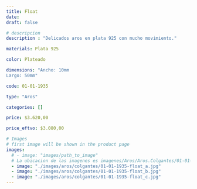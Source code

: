 ```yaml
---
title: Float
date: 
draft: false

# descripcion
description : "Delicados aros en plata 925 con mucho movimiento."

materials: Plata 925

color: Plateado

dimensions: "Ancho: 10mm 
Largo: 50mm"

code: 01-01-1935

type: "Aros"

categories: []

price: $3.620,00

price_eftvo: $3.080,00

# Images
# first image will be shown in the product page
images:
  # - image: "images/path_to_image"
  # La ubicacion de las imagenes es imagenes/Aros/Aros.Colgantes/01-01-1935-float
  - image: "./images/aros/colgantes/01-01-1935-float_a.jpg"
  - image: "./images/aros/colgantes/01-01-1935-float_b.jpg"
  - image: "./images/aros/colgantes/01-01-1935-float_c.jpg"
---
```

